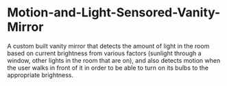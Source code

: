 # Motion-and-Light-Sensored-Vanity-Mirror
A custom built vanity mirror that detects the amount of light in the room based on current brightness from various factors (sunlight through a window, other lights in the room that are on), and also detects motion when the user walks in front of it in order to be able to turn on its bulbs to the appropriate brightness.

